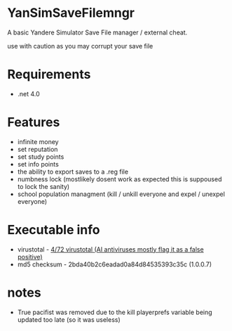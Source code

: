 # YanSimSaveFilemngr
A basic Yandere Simulator Save File manager / external cheat.

use with caution as you may corrupt your save file

# Requirements 
* .net 4.0

# Features

* infinite money
* set reputation
* set study points
* set info points
* the ability to export saves to a .reg file
* numbness lock (mostlikely dosent work as expected this is suppoused to lock the sanity)
* school population managment (kill / unkill everyone and expel / unexpel everyone)

# Executable info

* virustotal - <a href="https://www.virustotal.com/gui/file-analysis/MmJkYTQwYjJjNmVhZGFkMGE4NGQ4NDUzNTM5M2MzNWM6MTcwODk3ODAzNg==">4/72 virustotal (AI antiviruses mostly flag it as a false positive)</a>
* md5 checksum - 2bda40b2c6eadad0a84d84535393c35c (1.0.0.7)

# notes

* True pacifist was removed due to the kill playerprefs variable being updated too late (so it was useless)
